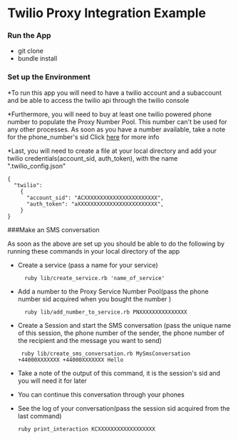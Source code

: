 # Twilio Proxy Integration Example

### Run the App

* git clone
* bundle install

### Set up the Environment

*To run this app you will need to have a twilio account and a subaccount and be able to access the twilio api through the twilio console

*Furthermore, you will need to buy at least one twilio powered phone number to populate the Proxy Number Pool. This number can't be used for any other processes. As soon as you have a number available, take a note for the phone_number's sid
Click [here](https://www.twilio.com/docs/proxy/quickstart#purchase-a-twilio-phone-number) for more info

*Last, you will need to create a file at your local directory and add your twilio credentials(account_sid, auth_token), with the name ".twilio_config.json"


```
{
  "twilio":
    {
      "account_sid": "ACXXXXXXXXXXXXXXXXXXXXXXX",
      "auth_token": "aXXXXXXXXXXXXXXXXXXXXXXXXX",
    }
}
```

###Make an SMS conversation

As soon as the above are set up you should be able to do the following by running these commands in your local directory of the app

* Create a service (pass a name for your service)

        ruby lib/create_service.rb 'name_of_service'

* Add a number to the Proxy Service Number Pool(pass the phone number sid acquired when you bought the number )

        ruby lib/add_number_to_service.rb PNXXXXXXXXXXXXXXX

*  Create a Session and start the SMS conversation (pass the unique name of this session, the phone number of the sender, the phone number of the recipient and the message you want to send)

        ruby lib/create_sms_conversation.rb MySmsConversation +44000XXXXXXX +44000XXXXXXX Hello

 * Take a note of the output of this command, it is the session's sid and you will need it for later
 * You can continue this conversation through your phones

*  See the log of your conversation(pass the session sid acquired from the last command)

       ruby print_interaction KCXXXXXXXXXXXXXXXXXX
